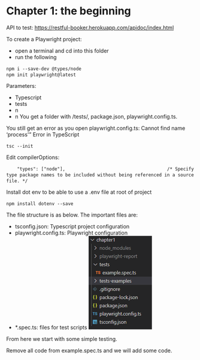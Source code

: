 # Chapter 1: the beginning

API to test: https://restful-booker.herokuapp.com/apidoc/index.html



To create a Playwright project:
* open a terminal and cd into this folder
* run the following 

```
npm i --save-dev @types/node
npm init playwright@latest
```
Parameters:
- Typescript
- tests
- n
- n
You get a folder with /tests/, package.json, playwright.config.ts.

You still get an error as you open playwright.config.ts: Cannot find name ‘process'” Error in TypeScript

```
tsc --init
```
Edit compilerOptions:
```
    "types": ["node"],                                      /* Specify type package names to be included without being referenced in a source file. */
```

Install dot env to be able to use a .env file at root of project
```
npm install dotenv --save
```
The file structure is as below. The important files are:
- tsconfig.json: Typescript project configuration
- playwright.config.ts: Playwright configuration
- *.spec.ts: files for test scripts 
![folder structure](/assets/folder%20structure_gy2qhvu1d.png)

From here we start with some simple testing. 


Remove all code from example.spec.ts and we will add some code. 


